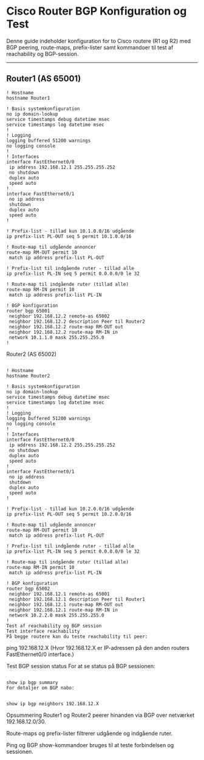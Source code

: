 # Cisco Router BGP Konfiguration og Test

Denne guide indeholder konfiguration for to Cisco routere (R1 og R2) med BGP peering, route-maps, prefix-lister samt kommandoer til test af reachability og BGP-session.

---

## Router1 (AS 65001)

```plaintext
! Hostname
hostname Router1

! Basis systemkonfiguration
no ip domain-lookup
service timestamps debug datetime msec
service timestamps log datetime msec
!
! Logging
logging buffered 51200 warnings
no logging console
!
! Interfaces
interface FastEthernet0/0
 ip address 192.168.12.1 255.255.255.252
 no shutdown
 duplex auto
 speed auto
!
interface FastEthernet0/1
 no ip address
 shutdown
 duplex auto
 speed auto
!

! Prefix-list - tillad kun 10.1.0.0/16 udgående
ip prefix-list PL-OUT seq 5 permit 10.1.0.0/16

! Route-map til udgående annoncer
route-map RM-OUT permit 10
 match ip address prefix-list PL-OUT

! Prefix-list til indgående ruter - tillad alle
ip prefix-list PL-IN seq 5 permit 0.0.0.0/0 le 32

! Route-map til indgående ruter (tillad alle)
route-map RM-IN permit 10
 match ip address prefix-list PL-IN

! BGP konfiguration
router bgp 65001
 neighbor 192.168.12.2 remote-as 65002
 neighbor 192.168.12.2 description Peer til Router2
 neighbor 192.168.12.2 route-map RM-OUT out
 neighbor 192.168.12.2 route-map RM-IN in
 network 10.1.1.0 mask 255.255.255.0
!
```

Router2 (AS 65002)

```plaintext

! Hostname
hostname Router2

! Basis systemkonfiguration
no ip domain-lookup
service timestamps debug datetime msec
service timestamps log datetime msec
!
! Logging
logging buffered 51200 warnings
no logging console
!
! Interfaces
interface FastEthernet0/0
 ip address 192.168.12.2 255.255.255.252
 no shutdown
 duplex auto
 speed auto
!
interface FastEthernet0/1
 no ip address
 shutdown
 duplex auto
 speed auto
!

! Prefix-list - tillad kun 10.2.0.0/16 udgående
ip prefix-list PL-OUT seq 5 permit 10.2.0.0/16

! Route-map til udgående annoncer
route-map RM-OUT permit 10
 match ip address prefix-list PL-OUT

! Prefix-list til indgående ruter - tillad alle
ip prefix-list PL-IN seq 5 permit 0.0.0.0/0 le 32

! Route-map til indgående ruter (tillad alle)
route-map RM-IN permit 10
 match ip address prefix-list PL-IN

! BGP konfiguration
router bgp 65002
 neighbor 192.168.12.1 remote-as 65001
 neighbor 192.168.12.1 description Peer til Router1
 neighbor 192.168.12.1 route-map RM-OUT out
 neighbor 192.168.12.1 route-map RM-IN in
 network 10.2.2.0 mask 255.255.255.0
!
Test af reachability og BGP session
Test interface reachability
På begge routere kan du teste reachability til peer:
```

ping 192.168.12.X
(Hvor 192.168.12.X er IP-adressen på den anden routers FastEthernet0/0 interface.)

Test BGP session status
For at se status på BGP sessionen:

```plaintext

show ip bgp summary
For detaljer om BGP nabo:
```

```plaintext

show ip bgp neighbors 192.168.12.X
```

Opsummering
Router1 og Router2 peerer hinanden via BGP over netværket 192.168.12.0/30.

Route-maps og prefix-lister filtrerer udgående og indgående ruter.

Ping og BGP show-kommandoer bruges til at teste forbindelsen og sessionen.

